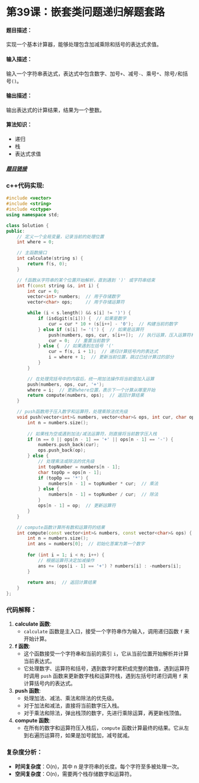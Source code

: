 # 第39课：嵌套类问题递归解题套路

#### 题目描述：

实现一个基本计算器，能够处理包含加减乘除和括号的表达式求值。

#### 输入描述：

输入一个字符串表达式，表达式中包含数字、加号`+`、减号`-`、乘号`*`、除号`/`和括号`()`。

#### 输出描述：

输出表达式的计算结果，结果为一个整数。

#### 算法知识：

- 递归
- 栈
- 表达式求值

##### [题目链接](https://leetcode.cn/problems/basic-calculator-iii/)

### c++代码实现:

```cpp
#include <vector>
#include <string>
#include <cctype>
using namespace std;

class Solution {
public:
    // 定义一个全局变量，记录当前的处理位置
    int where = 0;

    // 主函数接口
    int calculate(string s) {
        return f(s, 0);
    }

    // f函数从字符串的某个位置开始解析，直到遇到 ')' 或字符串结束
    int f(const string &s, int i) {
        int cur = 0;
        vector<int> numbers;  // 用于存储数字
        vector<char> ops;     // 用于存储运算符

        while (i < s.length() && s[i] != ')') {
            if (isdigit(s[i])) {  // 如果是数字
                cur = cur * 10 + (s[i++] - '0');  // 构建当前的数字
            } else if (s[i] != '(') {  // 如果是运算符
                push(numbers, ops, cur, s[i++]);  // 执行运算，压入运算符和数字
                cur = 0;  // 重置当前数字
            } else {  // 如果遇到左括号 '('
                cur = f(s, i + 1);  // 递归计算括号内的表达式
                i = where + 1;  // 更新当前位置，跳过已经计算过的部分
            }
        }

        // 在处理完括号中的内容后，统一用加法操作将当前值加入运算
        push(numbers, ops, cur, '+');
        where = i;  // 更新where位置，表示下一个计算从哪里开始
        return compute(numbers, ops);  // 返回计算结果
    }

    // push函数用于压入数字和运算符，处理乘除法优先级
    void push(vector<int>& numbers, vector<char>& ops, int cur, char op) {
        int n = numbers.size();
        
        // 如果栈为空或遇到加法/减法运算符，则直接将当前数字压入栈
        if (n == 0 || ops[n - 1] == '+' || ops[n - 1] == '-') {
            numbers.push_back(cur);
            ops.push_back(op);
        } else {
            // 处理乘法或除法的优先级
            int topNumber = numbers[n - 1];
            char topOp = ops[n - 1];
            if (topOp == '*') {
                numbers[n - 1] = topNumber * cur;  // 乘法
            } else {
                numbers[n - 1] = topNumber / cur;  // 除法
            }
            ops[n - 1] = op;  // 更新运算符
        }
    }

    // compute函数计算所有数和运算符的结果
    int compute(const vector<int>& numbers, const vector<char>& ops) {
        int n = numbers.size();
        int ans = numbers[0];  // 初始化答案为第一个数字
        
        for (int i = 1; i < n; i++) {
            // 根据运算符决定加减操作
            ans += (ops[i - 1] == '+') ? numbers[i] : -numbers[i];
        }
        
        return ans;  // 返回计算结果
    }
};
```

### 代码解释：

1. **calculate 函数**:
   - `calculate` 函数是主入口，接受一个字符串作为输入，调用递归函数 `f` 来开始计算。
2. **f 函数**:
   - 这个函数接受一个字符串和当前的索引 `i`，它从当前位置开始解析并计算当前表达式。
   - 它处理数字、运算符和括号，遇到数字时累积成完整的数值，遇到运算符时调用 `push` 函数来更新数字栈和运算符栈，遇到左括号时递归调用 `f` 来计算括号内的表达式。
3. **push 函数**:
   - 处理加法、减法、乘法和除法的优先级。
   - 对于加法和减法，直接将当前数字压入栈。
   - 对于乘法和除法，弹出栈顶的数字，先进行乘除运算，再更新栈顶值。
4. **compute 函数**:
   - 在所有的数字和运算符压入栈后，`compute` 函数计算最终的结果。它从左到右遍历运算符，如果是加号就加，减号就减。

### 复杂度分析：

- **时间复杂度**：O(n)，其中 n 是字符串的长度。每个字符至多被处理一次。
- **空间复杂度**：O(n)，需要两个栈存储数字和运算符。

